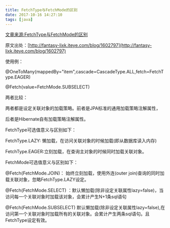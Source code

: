 ```yaml
---
title: FetchType与FetchMode的区别
date: 2017-10-16 14:27:10
tags: [java]
---
```

[文章来源:FetchType与FetchMode的区别](http://blog.csdn.net/u011229848/article/details/78249338)


原文出处：[http://fantasy-lixk.iteye.com/blog/1602797](http://fantasy-lixk.iteye.com/blog/1602797)

使用例：

@OneToMany(mappedBy="item",cascade=CascadeType.ALL,fetch=FetchType.EAGER)

@Fetch(value=FetchMode.SUBSELECT)

两者比较：

两者都是设定关联对象的加载策略。前者是JPA标准的通用加载策略注解属性，

后者是Hibernate自有加载策略注解属性。

FetchType可选值意义与区别如下：

FetchType.LAZY: 懒加载，在访问关联对象的时候加载(即从数据库读入内存)

FetchType.EAGER:立刻加载，在查询主对象的时候同时加载关联对象。

FetchMode可选值意义与区别如下：

@Fetch(FetchMode.JOIN)： 始终立刻加载，使用外连(outer join)查询的同时加载关联对象，忽略FetchType.LAZY设定。

@Fetch(FetchMode.SELECT) ：默认懒加载(除非设定关联属性lazy=false)，当访问每一个关联对象时加载该对象，会累计产生N+1条sql语句

@Fetch(FetchMode.SUBSELECT) 默认懒加载(除非设定关联属性lazy=false),在访问第一个关联对象时加载所有的关联对象。会累计产生两条sql语句。且FetchType设定有效。